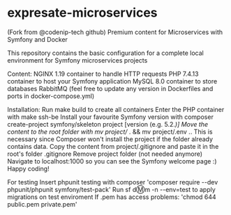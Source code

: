 # expresate-microservices
(Fork from @codenip-tech github)
Premium content for Microservices with Symfony and Docker

This repository contains the basic configuration for a complete local environment for Symfony microservices projects

Content:
NGINX 1.19 container to handle HTTP requests 
PHP 7.4.13 container to host your Symfony application
MySQL 8.0 container to store databases
RabbitMQ 
(feel free to update any version in Dockerfiles and ports in docker-compose.yml)

Installation:
Run make build to create all containers
Enter the PHP container with make ssh-be
Install your favourite Symfony version with composer create-project symfony/skeleton project [version (e.g. 5.2.*)]
Move the content to the root folder with mv project/* . && mv project/.env .. This is necessary since Composer won't install the project if the folder already contains data.
Copy the content from project/.gitignore and paste it in the root's folder .gitignore
Remove project folder (not needed anymore)
Navigate to localhost:1000 so you can see the Symfony welcome page :)
Happy coding!

For testing
Insert phpunit testing with composer 'composer require --dev phpunit/phpunit symfony/test-pack'
Run sf d:m:m -n --env=test to apply migrations on test enviroment
If .pem has access problems: 'chmod 644 public.pem private.pem'

